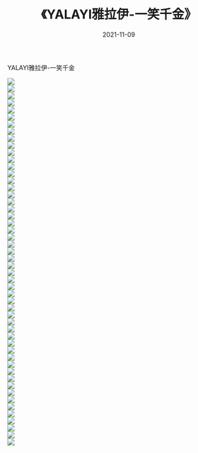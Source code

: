 ﻿---
layout: post
title:  《YALAYI雅拉伊-一笑千金》
date:   2021-11-09
img: http://img.660000.xyz/Sharelink/网络美图/2021/YALAYI雅拉伊-一笑千金/000.jpg
categories: [美女, 清纯, 唯美]
---

YALAYI雅拉伊-一笑千金

  ![](http://img.660000.xyz/Sharelink/网络美图/2021/YALAYI雅拉伊-一笑千金/001.jpg) <br> ![](http://img.660000.xyz/Sharelink/网络美图/2021/YALAYI雅拉伊-一笑千金/002.jpg) <br> ![](http://img.660000.xyz/Sharelink/网络美图/2021/YALAYI雅拉伊-一笑千金/003.jpg) <br> ![](http://img.660000.xyz/Sharelink/网络美图/2021/YALAYI雅拉伊-一笑千金/004.jpg) <br> ![](http://img.660000.xyz/Sharelink/网络美图/2021/YALAYI雅拉伊-一笑千金/005.jpg) <br> ![](http://img.660000.xyz/Sharelink/网络美图/2021/YALAYI雅拉伊-一笑千金/006.jpg) <br> ![](http://img.660000.xyz/Sharelink/网络美图/2021/YALAYI雅拉伊-一笑千金/007.jpg) <br> ![](http://img.660000.xyz/Sharelink/网络美图/2021/YALAYI雅拉伊-一笑千金/008.jpg) <br> ![](http://img.660000.xyz/Sharelink/网络美图/2021/YALAYI雅拉伊-一笑千金/009.jpg) <br> ![](http://img.660000.xyz/Sharelink/网络美图/2021/YALAYI雅拉伊-一笑千金/010.jpg) <br> ![](http://img.660000.xyz/Sharelink/网络美图/2021/YALAYI雅拉伊-一笑千金/011.jpg) <br> ![](http://img.660000.xyz/Sharelink/网络美图/2021/YALAYI雅拉伊-一笑千金/012.jpg) <br> ![](http://img.660000.xyz/Sharelink/网络美图/2021/YALAYI雅拉伊-一笑千金/013.jpg) <br> ![](http://img.660000.xyz/Sharelink/网络美图/2021/YALAYI雅拉伊-一笑千金/014.jpg) <br> ![](http://img.660000.xyz/Sharelink/网络美图/2021/YALAYI雅拉伊-一笑千金/015.jpg) <br> ![](http://img.660000.xyz/Sharelink/网络美图/2021/YALAYI雅拉伊-一笑千金/016.jpg) <br> ![](http://img.660000.xyz/Sharelink/网络美图/2021/YALAYI雅拉伊-一笑千金/017.jpg) <br> ![](http://img.660000.xyz/Sharelink/网络美图/2021/YALAYI雅拉伊-一笑千金/018.jpg) <br> ![](http://img.660000.xyz/Sharelink/网络美图/2021/YALAYI雅拉伊-一笑千金/019.jpg) <br> ![](http://img.660000.xyz/Sharelink/网络美图/2021/YALAYI雅拉伊-一笑千金/020.jpg) <br> ![](http://img.660000.xyz/Sharelink/网络美图/2021/YALAYI雅拉伊-一笑千金/021.jpg) <br> ![](http://img.660000.xyz/Sharelink/网络美图/2021/YALAYI雅拉伊-一笑千金/022.jpg) <br> ![](http://img.660000.xyz/Sharelink/网络美图/2021/YALAYI雅拉伊-一笑千金/023.jpg) <br> ![](http://img.660000.xyz/Sharelink/网络美图/2021/YALAYI雅拉伊-一笑千金/024.jpg) <br> ![](http://img.660000.xyz/Sharelink/网络美图/2021/YALAYI雅拉伊-一笑千金/025.jpg) <br> ![](http://img.660000.xyz/Sharelink/网络美图/2021/YALAYI雅拉伊-一笑千金/026.jpg) <br> ![](http://img.660000.xyz/Sharelink/网络美图/2021/YALAYI雅拉伊-一笑千金/027.jpg) <br> ![](http://img.660000.xyz/Sharelink/网络美图/2021/YALAYI雅拉伊-一笑千金/028.jpg) <br> ![](http://img.660000.xyz/Sharelink/网络美图/2021/YALAYI雅拉伊-一笑千金/029.jpg) <br> ![](http://img.660000.xyz/Sharelink/网络美图/2021/YALAYI雅拉伊-一笑千金/030.jpg) <br> ![](http://img.660000.xyz/Sharelink/网络美图/2021/YALAYI雅拉伊-一笑千金/031.jpg) <br> ![](http://img.660000.xyz/Sharelink/网络美图/2021/YALAYI雅拉伊-一笑千金/032.jpg) <br> ![](http://img.660000.xyz/Sharelink/网络美图/2021/YALAYI雅拉伊-一笑千金/033.jpg) <br> ![](http://img.660000.xyz/Sharelink/网络美图/2021/YALAYI雅拉伊-一笑千金/034.jpg) <br> ![](http://img.660000.xyz/Sharelink/网络美图/2021/YALAYI雅拉伊-一笑千金/035.jpg) <br> ![](http://img.660000.xyz/Sharelink/网络美图/2021/YALAYI雅拉伊-一笑千金/036.jpg) <br> ![](http://img.660000.xyz/Sharelink/网络美图/2021/YALAYI雅拉伊-一笑千金/037.jpg) <br> ![](http://img.660000.xyz/Sharelink/网络美图/2021/YALAYI雅拉伊-一笑千金/038.jpg) <br> ![](http://img.660000.xyz/Sharelink/网络美图/2021/YALAYI雅拉伊-一笑千金/039.jpg) <br> ![](http://img.660000.xyz/Sharelink/网络美图/2021/YALAYI雅拉伊-一笑千金/040.jpg) <br> ![](http://img.660000.xyz/Sharelink/网络美图/2021/YALAYI雅拉伊-一笑千金/041.jpg) <br> ![](http://img.660000.xyz/Sharelink/网络美图/2021/YALAYI雅拉伊-一笑千金/042.jpg) <br> ![](http://img.660000.xyz/Sharelink/网络美图/2021/YALAYI雅拉伊-一笑千金/043.jpg) <br> ![](http://img.660000.xyz/Sharelink/网络美图/2021/YALAYI雅拉伊-一笑千金/044.jpg) <br> ![](http://img.660000.xyz/Sharelink/网络美图/2021/YALAYI雅拉伊-一笑千金/045.jpg) <br> ![](http://img.660000.xyz/Sharelink/网络美图/2021/YALAYI雅拉伊-一笑千金/046.jpg) <br> ![](http://img.660000.xyz/Sharelink/网络美图/2021/YALAYI雅拉伊-一笑千金/047.jpg) <br> ![](http://img.660000.xyz/Sharelink/网络美图/2021/YALAYI雅拉伊-一笑千金/048.jpg) <br> ![](http://img.660000.xyz/Sharelink/网络美图/2021/YALAYI雅拉伊-一笑千金/049.jpg) <br> ![](http://img.660000.xyz/Sharelink/网络美图/2021/YALAYI雅拉伊-一笑千金/050.jpg) <br> ![](http://img.660000.xyz/Sharelink/网络美图/2021/YALAYI雅拉伊-一笑千金/051.jpg) <br> ![](http://img.660000.xyz/Sharelink/网络美图/2021/YALAYI雅拉伊-一笑千金/052.jpg) <br>